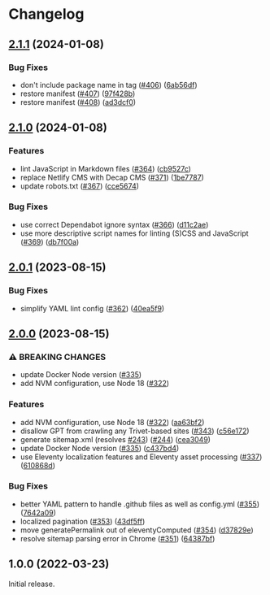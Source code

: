 # Changelog

## [2.1.1](https://github.com/fluid-project/trivet/compare/v2.1.0...v2.1.1) (2024-01-08)


### Bug Fixes

* don't include package name in tag ([#406](https://github.com/fluid-project/trivet/issues/406)) ([6ab56df](https://github.com/fluid-project/trivet/commit/6ab56dfb3e0a7aa08a09c407d58511372d8d414b))
* restore manifest ([#407](https://github.com/fluid-project/trivet/issues/407)) ([97f428b](https://github.com/fluid-project/trivet/commit/97f428b4a4566739235dd23e896bf9f13a3ab3cc))
* restore manifest ([#408](https://github.com/fluid-project/trivet/issues/408)) ([ad3dcf0](https://github.com/fluid-project/trivet/commit/ad3dcf05cc0d9bf95d55ea8c8865b93f9de6fdd1))

## [2.1.0](https://github.com/fluid-project/trivet/compare/trivet-v2.0.1...trivet-v2.1.0) (2024-01-08)


### Features

* lint JavaScript in Markdown files ([#364](https://github.com/fluid-project/trivet/issues/364)) ([cb9527c](https://github.com/fluid-project/trivet/commit/cb9527c5998a4788e9c87f5b7f6ca7a66a210171))
* replace Netlify CMS with Decap CMS ([#371](https://github.com/fluid-project/trivet/issues/371)) ([1be7787](https://github.com/fluid-project/trivet/commit/1be77878bf626a33c34439d0ef228e2864b76061))
* update robots.txt ([#367](https://github.com/fluid-project/trivet/issues/367)) ([cce5674](https://github.com/fluid-project/trivet/commit/cce5674784c1f35a43d227d58c766c9c0dcd8d44))


### Bug Fixes

* use correct Dependabot ignore syntax ([#366](https://github.com/fluid-project/trivet/issues/366)) ([d11c2ae](https://github.com/fluid-project/trivet/commit/d11c2ae8501a730a3362069ae1aaa84b04b055fa))
* use more descriptive script names for linting (S)CSS and JavaScript ([#369](https://github.com/fluid-project/trivet/issues/369)) ([db7f00a](https://github.com/fluid-project/trivet/commit/db7f00a094e6b24667c89f7c22e1cc792f1bf331))

## [2.0.1](https://github.com/fluid-project/trivet/compare/v2.0.0...v2.0.1) (2023-08-15)


### Bug Fixes

* simplify YAML lint config ([#362](https://github.com/fluid-project/trivet/issues/362)) ([40ea5f9](https://github.com/fluid-project/trivet/commit/40ea5f9df913fa55c7b9a5249bbd3badb8309515))

## [2.0.0](https://github.com/fluid-project/trivet/compare/v1.0.0...v2.0.0) (2023-08-15)


### ⚠ BREAKING CHANGES

* update Docker Node version ([#335](https://github.com/fluid-project/trivet/issues/335))
* add NVM configuration, use Node 18 ([#322](https://github.com/fluid-project/trivet/issues/322))

### Features

* add NVM configuration, use Node 18 ([#322](https://github.com/fluid-project/trivet/issues/322)) ([aa63bf2](https://github.com/fluid-project/trivet/commit/aa63bf2a1320fd2bf2fb3ffaa72649e789579878))
* disallow GPT from crawling any Trivet-based sites ([#343](https://github.com/fluid-project/trivet/issues/343)) ([c56e172](https://github.com/fluid-project/trivet/commit/c56e172fbe2de41a1dfc67a8f7f1cb60133376e6))
* generate sitemap.xml (resolves [#243](https://github.com/fluid-project/trivet/issues/243)) ([#244](https://github.com/fluid-project/trivet/issues/244)) ([cea3049](https://github.com/fluid-project/trivet/commit/cea304998a7586446b18739883436272732321fe))
* update Docker Node version ([#335](https://github.com/fluid-project/trivet/issues/335)) ([c437bd4](https://github.com/fluid-project/trivet/commit/c437bd4be37fbb3afb0356b44fee2dcd1f8fbd21))
* use Eleventy localization features and Eleventy asset processing ([#337](https://github.com/fluid-project/trivet/issues/337)) ([610868d](https://github.com/fluid-project/trivet/commit/610868d0ccd4e67c8dd84bb7c0f965d1228957eb))


### Bug Fixes

* better YAML pattern to handle .github files as well as config.yml ([#355](https://github.com/fluid-project/trivet/issues/355)) ([7642a09](https://github.com/fluid-project/trivet/commit/7642a09066951eb21fd3522abe7b4d4623d71296))
* localized pagination ([#353](https://github.com/fluid-project/trivet/issues/353)) ([43df5ff](https://github.com/fluid-project/trivet/commit/43df5ff18faf0cc9519293fb7e4b861005f8d171))
* move generatePermalink out of eleventyComputed ([#354](https://github.com/fluid-project/trivet/issues/354)) ([d37829e](https://github.com/fluid-project/trivet/commit/d37829e7a2a4ddfe8fd22426214df8316e7dc49d))
* resolve sitemap parsing error in Chrome ([#351](https://github.com/fluid-project/trivet/issues/351)) ([64387bf](https://github.com/fluid-project/trivet/commit/64387bfeaf3ce9e42b80b6112b6f590dc6658be9))

## 1.0.0 (2022-03-23)

Initial release.

